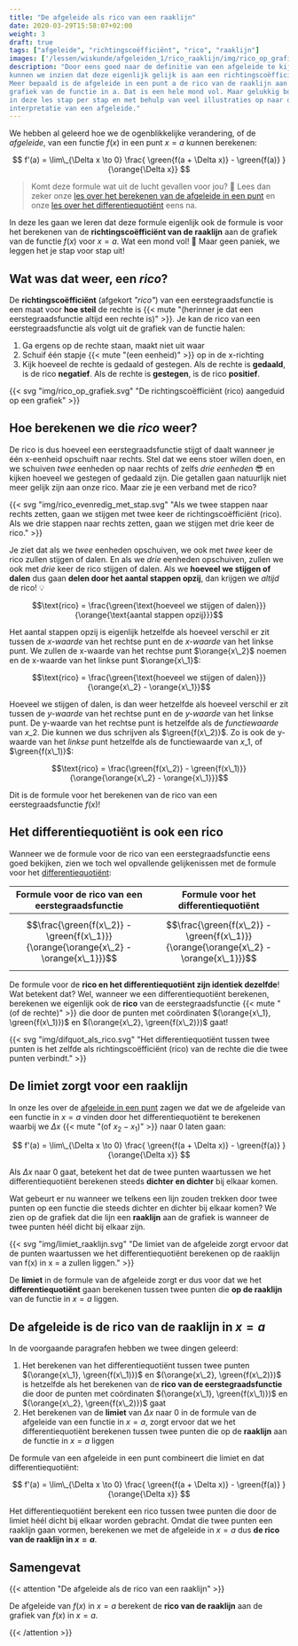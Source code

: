 ```yaml
---
title: "De afgeleide als rico van een raaklijn"
date: 2020-03-29T15:58:07+02:00
weight: 3
draft: true
tags: ["afgeleide", "richtingscoëfficiënt", "rico", "raaklijn"]
images: ['/lessen/wiskunde/afgeleiden_1/rico_raaklijn/img/rico_op_grafiek.png', '/lessen/wiskunde/afgeleiden_1/rico_raaklijn/img/rico_evenredig_met_stap.png', '/lessen/wiskunde/afgeleiden_1/rico_raaklijn/img/difquot_als_rico.png', '/lessen/wiskunde/afgeleiden_1/rico_raaklijn/img/limiet_raaklijn.png']
description: "Door eens goed naar de definitie van een afgeleide te kijken,
kunnen we inzien dat deze eigenlijk gelijk is aan een richtingscoëfficiënt.
Meer bepaald is de afgeleide in een punt a de rico van de raaklijn aan de
grafiek van de functie in a. Dat is een hele mond vol. Maar gelukkig bouwen we
in deze les stap per stap en met behulp van veel illustraties op naar deze
interpretatie van een afgeleide."
---
```


We hebben al geleerd hoe we de ogenblikkelijke verandering, of de _afgeleide_,
van een functie $f(x)$ in een punt $x = a$ kunnen berekenen:

$$ f'(a) = \lim\_{\Delta x \to 0} \frac{ \green{f(a + \Delta x)} - \green{f(a)} }{\orange{\Delta x}} $$

> Komt deze formule wat uit de lucht gevallen voor jou? 🤨 Lees dan zeker onze
> [les over het berekenen van de afgeleide in een punt](../afgeleide) en onze
> [les over het differentiequotiënt](../differentiequotient) eens na.

In deze les gaan we leren dat deze formule eigenlijk ook de formule is voor het
berekenen van de **richtingscoëfficiënt van de raaklijn** aan de grafiek van de
functie $f(x)$ voor $x = a$. Wat een mond vol! 🤯 Maar geen paniek, we leggen
het je stap voor stap uit!

## Wat was dat weer, een _rico_?

De **richtingscoëfficiënt** (afgekort _"rico"_) van een eerstegraadsfunctie
is een maat voor **hoe steil** de rechte is
{{< mute "(herinner je dat een eerstegraadsfunctie altijd een rechte is)" >}}.
Je kan de rico van een eerstegraadsfunctie als volgt uit de grafiek van de
functie halen:

1. Ga ergens op de rechte staan, maakt niet uit waar
2. Schuif één stapje {{< mute "(een eenheid)" >}} op in de x-richting
3. Kijk hoeveel de rechte is gedaald of gestegen. Als de rechte is **gedaald**,
   is de rico **negatief**. Als de rechte is **gestegen**, is de rico
   **positief**.

{{< svg "img/rico_op_grafiek.svg" "De richtingscoëfficiënt (rico) aangeduid op een grafiek" >}}

## Hoe berekenen we die _rico_ weer?

De rico is dus hoeveel een eerstegraadsfunctie stijgt of daalt wanneer je één
x-eenheid opschuift naar rechts. Stel dat we eens stoer willen doen, en we
schuiven _twee_ eenheden op naar rechts of zelfs _drie eenheden_ 😎 en kijken
hoeveel we gestegen of gedaald zijn. Die getallen gaan natuurlijk niet meer
gelijk zijn aan onze rico. Maar zie je een verband met de rico?

{{< svg "img/rico_evenredig_met_stap.svg" "Als we twee stappen naar rechts zetten, gaan we stijgen met twee keer de richtingscoëfficiënt (rico). Als we drie stappen naar rechts zetten, gaan we stijgen met drie keer de rico." >}}

Je ziet dat als we _twee_ eenheden opschuiven, we ook met _twee_ keer de rico
zullen stijgen of dalen. En als we _drie_ eenheden opschuiven, zullen we ook
met _drie_ keer de rico stijgen of dalen. Als we **hoeveel we stijgen of
dalen** dus gaan **delen door het aantal stappen opzij**, dan krijgen we
_altijd_ de rico! 💡

$$\text{rico} = \frac{\green{\text{hoeveel we stijgen of dalen}}}{\orange{\text{aantal stappen opzij}}}$$

Het aantal stappen opzij is eigenlijk hetzelfde als hoeveel verschil er zit
tussen de _x-waarde_ van het rechtse punt en de _x-waarde_ van het linkse punt.
We zullen de x-waarde van het rechtse punt $\orange{x\_2}$ noemen en de
x-waarde van het linkse punt $\orange{x\_1}$:

$$\text{rico} = \frac{\green{\text{hoeveel we stijgen of dalen}}}{\orange{x\_2} - \orange{x\_1}}$$

Hoeveel we stijgen of dalen, is dan weer hetzelfde als hoeveel verschil er zit
tussen de _y-waarde_ van het rechtse punt en de _y-waarde_ van het linkse punt.
De y-waarde van het rechtse punt is hetzelfde als de _functiewaarde_ van
$x\_2$. Die kunnen we dus schrijven als $\green{f(x\_2)}$. Zo is ook de
y-waarde van het _linkse_ punt hetzelfde als de functiewaarde van $x\_1$, of
$\green{f(x\_1)}$:

$$\text{rico} = \frac{\green{f(x\_2)} - \green{f(x\_1)}}{\orange{\orange{x\_2} - \orange{x\_1}}}$$

Dit is de formule voor het berekenen van de rico van een eerstegraadsfunctie
$f(x)$!

## Het differentiequotiënt is ook een rico

Wanneer we de formule voor de rico van een eerstegraadsfunctie eens goed
bekijken, zien we toch wel opvallende gelijkenissen met de formule voor het
[differentiequotiënt](../differentiequotient):

| Formule voor de rico van een eerstegraadsfunctie                                     | Formule voor het differentiequotiënt                                                 |
| ------------------------------------------------------------------------------------ | ------------------------------------------------------------------------------------ |
| $$\frac{\green{f(x\_2)} - \green{f(x\_1)}}{\orange{\orange{x\_2} - \orange{x\_1}}}$$ | $$\frac{\green{f(x\_2)} - \green{f(x\_1)}}{\orange{\orange{x\_2} - \orange{x\_1}}}$$ |

De formule voor de **rico en het differentiequotiënt zijn identiek dezelfde**!
Wat betekent dat? Wel, wanneer we een differentiequotiënt berekenen, berekenen
we eigenlijk ook de **rico** van de eerstegraadsfunctie
{{< mute "(of de rechte)" >}} die door de punten met coördinaten
$(\orange{x\_1}, \green{f(x\_1)})$ en $(\orange{x\_2}, \green{f(x\_2)})$ gaat!

{{< svg "img/difquot_als_rico.svg" "Het differentiequotiënt tussen twee punten is het zelfde als richtingscoëfficiënt (rico) van de rechte die die twee punten verbindt." >}}

## De limiet zorgt voor een raaklijn

In onze les over de [afgeleide in een punt](../afgeleide) zagen we dat we de
afgeleide van een functie in $x = a$ vinden door het differentiequotiënt
te berekenen waarbij we $\Delta x$ {{< mute "(of $x_2 - x_1$)" >}} naar $0$
laten gaan:

$$ f'(a) = \lim\_{\Delta x \to 0} \frac{ \green{f(a + \Delta x)} - \green{f(a)} }{\orange{\Delta x}} $$

Als $\Delta x$ naar $0$ gaat, betekent het dat de twee punten waartussen we het
differentiequotiënt berekenen steeds **dichter en dichter** bij elkaar komen.

Wat gebeurt er nu wanneer we telkens een lijn zouden trekken door twee punten
op een functie die steeds dichter en dichter bij elkaar komen? We zien op de
grafiek dat die lijn een **raaklijn** aan de grafiek is wanneer de twee punten
héél dicht bij elkaar zijn.

{{< svg "img/limiet_raaklijn.svg" "De limiet van de afgeleide zorgt ervoor dat de punten waartussen we het differentiequotiënt berekenen op de raaklijn van f(x) in x = a zullen liggen." >}}

De **limiet** in de formule van de afgeleide zorgt er dus voor dat we het
**differentiequotiënt** gaan berekenen tussen twee punten die **op de
raaklijn** van de functie in $x = a$ liggen.

## De afgeleide is de rico van de raaklijn in $x = a$

In de voorgaande paragrafen hebben we twee dingen geleerd:

1. Het berekenen van het differentiequotiënt tussen twee punten
   $(\orange{x\_1}, \green{f(x\_1)})$ en $(\orange{x\_2}, \green{f(x\_2)})$ is
   hetzelfde als het berekenen van de **rico van de eerstegraadsfunctie** die
   door de punten met coördinaten $(\orange{x\_1}, \green{f(x\_1)})$ en
   $(\orange{x\_2}, \green{f(x\_2)})$ gaat
2. Het berekenen van de **limiet** van $\Delta x$ naar $0$ in de formule van de
   afgeleide van een functie in $x = a$, zorgt ervoor dat we het
   differentiequotiënt berekenen tussen twee punten die op de **raaklijn** aan
   de functie in $x = a$ liggen

De formule van een afgeleide in een punt combineert die limiet en dat
differentiequotiënt:

$$ f'(a) = \lim\_{\Delta x \to 0} \frac{ \green{f(a + \Delta x)} - \green{f(a)} }{\orange{\Delta x}} $$

Het differentiequotiënt berekent een rico tussen twee punten die door de limiet
héél dicht bij elkaar worden gebracht. Omdat die twee punten een raaklijn gaan
vormen, berekenen we met de afgeleide in $x = a$ dus **de rico van de raaklijn
in $x = a$**.

## Samengevat

{{< attention "De afgeleide als de rico van een raaklijn" >}}

De afgeleide van $f(x)$ in $x = a$ berekent de **rico van de raaklijn** aan de
grafiek van $f(x)$ in $x = a$.

{{< /attention >}}
